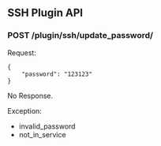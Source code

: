 ## SSH Plugin API

### POST /plugin/ssh/update_password/

Request:

    {
        "password": "123123"
    }

No Response.

Exception:

* invalid_password
* not_in_service
